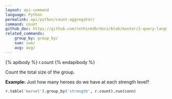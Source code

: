 ```yaml
---
layout: api-command 
language: Python
permalink: api/python/count-aggregator/
command: count
github_doc: https://github.com/rethinkdb/docs/blob/master/2-query-language/api/python/aggregation/count.md
related_commands:
    group_by: group_by/
    sum: sum/
    avg: avg/
---
```


{% apibody %}
r.count
{% endapibody %}

Count the total size of the group.

__Example:__ Just how many heroes do we have at each strength level?

```py
r.table('marvel').group_by('strength', r.count).run(conn)
```
